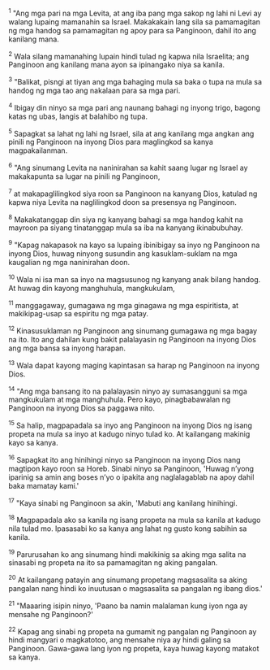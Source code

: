 <sup>1</sup>
"Ang mga pari na mga Levita, at ang iba pang mga sakop ng lahi ni Levi ay walang lupaing mamanahin sa Israel. Makakakain lang sila sa pamamagitan ng mga handog sa pamamagitan ng apoy para sa Panginoon, dahil ito ang kanilang mana. 

<sup>2</sup>
Wala silang mamanahing lupain hindi tulad ng kapwa nila Israelita; ang Panginoon ang kanilang mana ayon sa ipinangako niya sa kanila. 

<sup>3</sup>
"Balikat, pisngi at tiyan ang mga bahaging mula sa baka o tupa na mula sa handog ng mga tao ang nakalaan para sa mga pari. 

<sup>4</sup>
Ibigay din ninyo sa mga pari ang naunang bahagi ng inyong trigo, bagong katas ng ubas, langis at balahibo ng tupa. 

<sup>5</sup>
Sapagkat sa lahat ng lahi ng Israel, sila at ang kanilang mga angkan ang pinili ng Panginoon na inyong Dios para maglingkod sa kanya magpakailanman. 

<sup>6</sup>
"Ang sinumang Levita na naninirahan sa kahit saang lugar ng Israel ay makakapunta sa lugar na pinili ng Panginoon, 

<sup>7</sup>
at makapaglilingkod siya roon sa Panginoon na kanyang Dios, katulad ng kapwa niya Levita na naglilingkod doon sa presensya ng Panginoon. 

<sup>8</sup>
Makakatanggap din siya ng kanyang bahagi sa mga handog kahit na mayroon pa siyang tinatanggap mula sa iba na kanyang ikinabubuhay.

<sup>9</sup>
"Kapag nakapasok na kayo sa lupaing ibinibigay sa inyo ng Panginoon na inyong Dios, huwag ninyong susundin ang kasuklam-suklam na mga kaugalian ng mga naninirahan doon. 

<sup>10</sup>
Wala ni isa man sa inyo na magsusunog ng kanyang anak bilang handog. At huwag din kayong manghuhula, mangkukulam, 

<sup>11</sup>
manggagaway, gumagawa ng mga ginagawa ng mga espiritista, at makikipag-usap sa espiritu ng mga patay. 

<sup>12</sup>
Kinasusuklaman ng Panginoon ang sinumang gumagawa ng mga bagay na ito. Ito ang dahilan kung bakit palalayasin ng Panginoon na inyong Dios ang mga bansa sa inyong harapan. 

<sup>13</sup>
Wala dapat kayong maging kapintasan sa harap ng Panginoon na inyong Dios.

<sup>14</sup>
"Ang mga bansang ito na palalayasin ninyo ay sumasangguni sa mga mangkukulam at mga manghuhula. Pero kayo, pinagbabawalan ng Panginoon na inyong Dios sa paggawa nito. 

<sup>15</sup>
Sa halip, magpapadala sa inyo ang Panginoon na inyong Dios ng isang propeta na mula sa inyo at kadugo ninyo tulad ko. At kailangang makinig kayo sa kanya. 

<sup>16</sup>
Sapagkat ito ang hinihingi ninyo sa Panginoon na inyong Dios nang magtipon kayo roon sa Horeb. Sinabi ninyo sa Panginoon, 'Huwag nʼyong iparinig sa amin ang boses nʼyo o ipakita ang naglalagablab na apoy dahil baka mamatay kami.' 

<sup>17</sup>
"Kaya sinabi ng Panginoon sa akin, 'Mabuti ang kanilang hinihingi. 

<sup>18</sup>
Magpapadala ako sa kanila ng isang propeta na mula sa kanila at kadugo nila tulad mo. Ipasasabi ko sa kanya ang lahat ng gusto kong sabihin sa kanila. 

<sup>19</sup>
Parurusahan ko ang sinumang hindi makikinig sa aking mga salita na sinasabi ng propeta na ito sa pamamagitan ng aking pangalan. 

<sup>20</sup>
At kailangang patayin ang sinumang propetang magsasalita sa aking pangalan nang hindi ko inuutusan o magsasalita sa pangalan ng ibang dios.' 

<sup>21</sup>
"Maaaring isipin ninyo, 'Paano ba namin malalaman kung iyon nga ay mensahe ng Panginoon?' 

<sup>22</sup>
Kapag ang sinabi ng propeta na gumamit ng pangalan ng Panginoon ay hindi mangyari o magkatotoo, ang mensahe niya ay hindi galing sa Panginoon. Gawa-gawa lang iyon ng propeta, kaya huwag kayong matakot sa kanya.